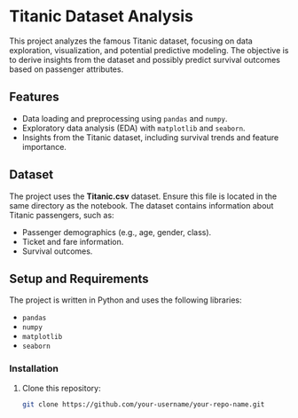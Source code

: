 # Titanic Dataset Analysis

This project analyzes the famous Titanic dataset, focusing on data exploration, visualization, and potential predictive modeling. The objective is to derive insights from the dataset and possibly predict survival outcomes based on passenger attributes.

## Features

- Data loading and preprocessing using `pandas` and `numpy`.
- Exploratory data analysis (EDA) with `matplotlib` and `seaborn`.
- Insights from the Titanic dataset, including survival trends and feature importance.

## Dataset

The project uses the **Titanic.csv** dataset. Ensure this file is located in the same directory as the notebook. The dataset contains information about Titanic passengers, such as:
- Passenger demographics (e.g., age, gender, class).
- Ticket and fare information.
- Survival outcomes.

## Setup and Requirements

The project is written in Python and uses the following libraries:
- `pandas`
- `numpy`
- `matplotlib`
- `seaborn`

### Installation

1. Clone this repository:
   ```bash
   git clone https://github.com/your-username/your-repo-name.git
